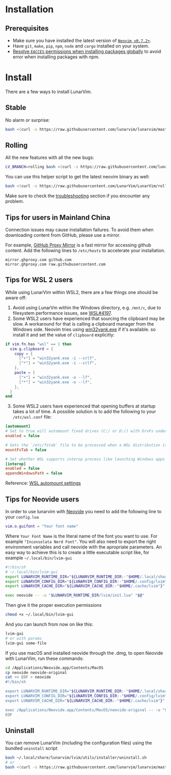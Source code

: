 # Installation

## Prerequisites

- Make sure you have installed the latest version of [`Neovim v0.7.2+`](https://github.com/neovim/neovim/releases/latest).
- Have `git`, `make`, `pip`, `npm`, `node` and `cargo` installed on your system.
- [Resolve `EACCES` permissions when installing packages globally](https://docs.npmjs.com/resolving-eacces-permissions-errors-when-installing-packages-globally) to avoid error when installing packages with npm.

# Install

There are a few ways to install LunarVim.

## Stable

No alarm or surprise:

```bash
bash <(curl -s https://raw.githubusercontent.com/lunarvim/lunarvim/master/utils/installer/install.sh)
```

## Rolling

All the new features with all the new bugs:

```bash
LV_BRANCH=rolling bash <(curl -s https://raw.githubusercontent.com/lunarvim/lunarvim/rolling/utils/installer/install.sh)
```

You can use this helper script to get the latest neovim binary as well:

```bash
bash <(curl -s https://raw.githubusercontent.com/LunarVim/LunarVim/rolling/utils/installer/install-neovim-from-release)
```

Make sure to check the [troubleshooting](./troubleshooting/README.md) section if you encounter any problem.

## Tips for users in Mainland China

Connection issues may cause installation failures. To avoid them when downloading content from GitHub, please use a mirror.

For example, [GitHub Proxy Mirror](https://mirror.ghproxy.com/) is a fast mirror for accessing github content. Add the following lines to `/etc/hosts` to accelerate your installation.

```
mirror.ghproxy.com github.com
mirror.ghproxy.com raw.githubusercontent.com
```
## Tips for WSL 2 users

While using LunarVim within WSL2, there are a few things one should be aware off:
1. Avoid using LunarVm within the Windows directory, e.g. `/mnt/c`, due to filesystem performance issues, see [WSL#4197](https://github.com/microsoft/WSL/issues/4197).
2. Some WSL2 users have experienced that sourcing the clipboard may be slow. A workaround for that is calling a clipboard manager from the Windows side. Neovim tries using [win32yank.exe](https://github.com/equalsraf/win32yank) if it's available. so install it and set the value of `clipboard` explicitly:
```lua
if vim.fn.has "wsl" == 1 then
  vim.g.clipboard = {
    copy = {
      ["+"] = "win32yank.exe -i --crlf", 
      ["*"] = "win32yank.exe -i --crlf",
    },
    paste = {
      ["+"] = "win32yank.exe -o --lf",
      ["*"] = "win32yank.exe -o --lf",
    },
  }
end

```
3. Some WSL2 users have experienced that opening buffers at startup takes a lot of time. 
A possible solution is to add the following to your `/etc/wsl.conf` file:

```ini
[automount]
# Set to true will automount fixed drives (C:/ or D:/) with DrvFs under the root directory set above. Set to false means drives won't be mounted automatically, but need to be mounted manually or with fstab.
enabled = false

# Sets the `/etc/fstab` file to be processed when a WSL distribution is launched.
mountFsTab = false

# Set whether WSL supports interop process like launching Windows apps and adding path variables. Setting these to false will block the launch of Windows processes and block adding $PATH environment variables.
[interop]
enabled = false
appendWindowsPath = false
```
Reference: [WSL automount settings](https://docs.microsoft.com/en-us/windows/wsl/wsl-config#automount-settings)

## Tips for Neovide users
In order to use lunarvim with [Neovide](https://github.com/neovide/neovide) you need to add the following line to your `config.lua`

```lua
vim.o.guifont = "Your font name"
```

Where `Your Font Name` is the literal name of the font you want to use. For example `"Inconsolata Nerd Font"`.
You will also need to export the right environment variables and call neovide with the apropriate parameters. An easy way to achieve this is to create a little executable script like, for example `~/.local/bin/lvim-gui`

```bash
#!/bin/sh
# ~/.local/bin/lvim-gui
export LUNARVIM_RUNTIME_DIR="${LUNARVIM_RUNTIME_DIR:-"$HOME/.local/share/lunarvim"}"
export LUNARVIM_CONFIG_DIR="${LUNARVIM_CONFIG_DIR:-"$HOME/.config/lvim"}"
export LUNARVIM_CACHE_DIR="${LUNARVIM_CACHE_DIR:-"$HOME/.cache/lvim"}"

exec neovide -- -u "$LUNARVIM_RUNTIME_DIR/lvim/init.lua" "$@"
```

Then give it the proper execution permissions 

```bash
chmod +x ~/.local/bin/lvim-gui
```

And you can launch from now on like this:

```bash
lvim-gui
# or with params
lvim-gui some-file
```

If you use macOS and installed neovide through the .dmg, to open Neovide with LunarVim, run these commands:

```bash
cd /Applications/Neovide.app/Contents/MacOS
cp neovide neovide-original
cat << EOF > neovide
#!/bin/sh

export LUNARVIM_RUNTIME_DIR="${LUNARVIM_RUNTIME_DIR:-"$HOME/.local/share/lunarvim"}"
export LUNARVIM_CONFIG_DIR="${LUNARVIM_CONFIG_DIR:-"$HOME/.config/lvim"}"
export LUNARVIM_CACHE_DIR="${LUNARVIM_CACHE_DIR:-"$HOME/.cache/lvim"}"

exec /Applications/Neovide.app/Contents/MacOS/neovide-original -- -u "$LUNARVIM_RUNTIME_DIR/lvim/init.lua" "$@"
EOF
```


## Uninstall

You can remove LunarVim (including the configuration files) using the bundled `uninstall` script

```bash
bash ~/.local/share/lunarvim/lvim/utils/installer/uninstall.sh
# or
bash <(curl -s https://raw.githubusercontent.com/lunarvim/lunarvim/master/utils/installer/uninstall.sh)
```


